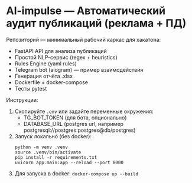 # AI-impulse — Автоматический аудит публикаций (реклама + ПД)

Репозиторий — минимальный рабочий каркас для хакатона:
- FastAPI API для анализа публикаций
- Простой NLP-сервис (regex + heuristics)
- Rules Engine (yaml rules)
- Telegram bot (aiogram) — пример взаимодействия
- Генерация отчёта .xlsx
- Dockerfile + docker-compose
- Тесты pytest

Инструкции:
1. Скопируйте `.env` или задайте переменные окружения:
   - TG_BOT_TOKEN (для бота, опционально)
   - DATABASE_URL (postgres url, например postgresql://postgres:postgres@db/postgres)
2. Запуск локально (без docker):
   ```
   python -m venv .venv
   source .venv/bin/activate
   pip install -r requirements.txt
   uvicorn app.main:app --reload --port 8000
   ```
3. Для запуска в docker: `docker-compose up --build`


